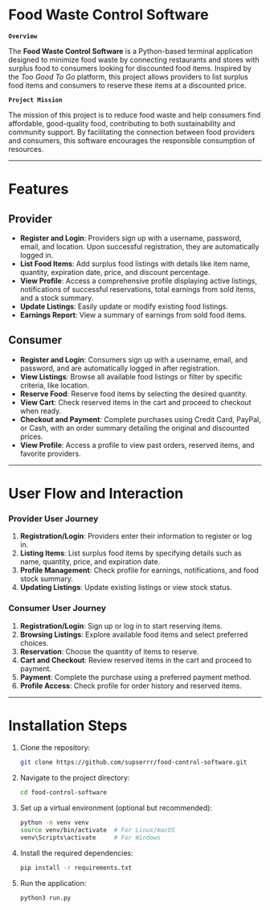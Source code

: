 # Food Waste Control Software

**`Overview`**

The **Food Waste Control Software** is a Python-based terminal application designed to minimize food waste by connecting restaurants and stores with surplus food to consumers looking for discounted food items. Inspired by the *Too Good To Go* platform, this project allows providers to list surplus food items and consumers to reserve these items at a discounted price.

**`Project Mission`**

The mission of this project is to reduce food waste and help consumers find affordable, good-quality food, contributing to both sustainability and community support. By facilitating the connection between food providers and consumers, this software encourages the responsible consumption of resources.

---

# Features

## Provider

- **Register and Login**: Providers sign up with a username, password, email, and location. Upon successful registration, they are automatically logged in.
- **List Food Items**: Add surplus food listings with details like item name, quantity, expiration date, price, and discount percentage.
- **View Profile**: Access a comprehensive profile displaying active listings, notifications of successful reservations, total earnings from sold items, and a stock summary.
- **Update Listings**: Easily update or modify existing food listings.
- **Earnings Report**: View a summary of earnings from sold food items.

## Consumer

- **Register and Login**: Consumers sign up with a username, email, and password, and are automatically logged in after registration.
- **View Listings**: Browse all available food listings or filter by specific criteria, like location.
- **Reserve Food**: Reserve food items by selecting the desired quantity.
- **View Cart**: Check reserved items in the cart and proceed to checkout when ready.
- **Checkout and Payment**: Complete purchases using Credit Card, PayPal, or Cash, with an order summary detailing the original and discounted prices.
- **View Profile**: Access a profile to view past orders, reserved items, and favorite providers.

---

# User Flow and Interaction

### Provider User Journey
1. **Registration/Login**: Providers enter their information to register or log in.
2. **Listing Items**: List surplus food items by specifying details such as name, quantity, price, and expiration date.
3. **Profile Management**: Check profile for earnings, notifications, and food stock summary.
4. **Updating Listings**: Update existing listings or view stock status.

### Consumer User Journey
1. **Registration/Login**: Sign up or log in to start reserving items.
2. **Browsing Listings**: Explore available food items and select preferred choices.
3. **Reservation**: Choose the quantity of items to reserve.
4. **Cart and Checkout**: Review reserved items in the cart and proceed to payment.
5. **Payment**: Complete the purchase using a preferred payment method.
6. **Profile Access**: Check profile for order history and reserved items.

---

# Installation Steps

1. Clone the repository:
   ```bash
   git clone https://github.com/supserrr/food-control-software.git
   ```

2. Navigate to the project directory:
   ```bash
   cd food-control-software
   ```

3. Set up a virtual environment (optional but recommended):
   ```bash
   python -m venv venv
   source venv/bin/activate  # For Linux/macOS
   venv\Scripts\activate     # For Windows
   ```

4. Install the required dependencies:
   ```bash
   pip install -r requirements.txt
   ```

5. Run the application:
   ```bash
   python3 run.py
   ```
